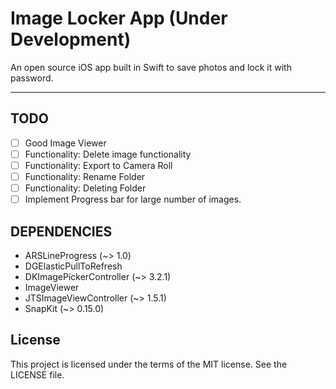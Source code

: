 # Image Locker App (**Under Development**)
An open source iOS app built in Swift to save photos and lock it with password.

---------------------------------------------




## TODO
- [ ] Good Image Viewer
- [ ] Functionality: Delete image functionality
- [ ] Functionality: Export to Camera Roll 
- [ ] Functionality: Rename Folder
- [ ] Functionality: Deleting Folder
- [ ] Implement Progress bar for large number of images.

## DEPENDENCIES
  - ARSLineProgress (~> 1.0)
  - DGElasticPullToRefresh
  - DKImagePickerController (~> 3.2.1)
  - ImageViewer
  - JTSImageViewController (~> 1.5.1)
  - SnapKit (~> 0.15.0)
  
## License
This project is licensed under the terms of the MIT license. See the LICENSE file.

